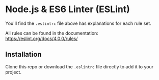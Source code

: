 # Node.js &amp; ES6 Linter (ESLint)
You'll find the `.eslintrc` file above has explanations for each rule set.

All rules can be found in the documentation: https://eslint.org/docs/4.0.0/rules/

Installation
-
Clone this repo or download the `.eslintrc` file directly to add it to your project.
